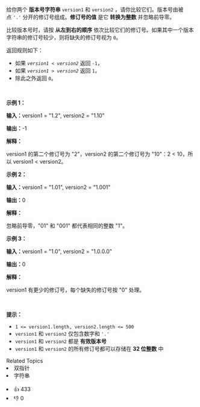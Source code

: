 <p>给你两个 <strong>版本号字符串</strong>&nbsp;<code>version1</code> 和 <code>version2</code> ，请你比较它们。版本号由被点&nbsp;<code>'.'</code> 分开的修订号组成。<strong>修订号的值</strong> 是它 <strong>转换为整数</strong> 并忽略前导零。</p>

<p>比较版本号时，请按 <strong>从左到右的顺序</strong> 依次比较它们的修订号。如果其中一个版本字符串的修订号较少，则将缺失的修订号视为 <code>0</code>。</p>

<p>返回规则如下：</p>

<ul> 
 <li>如果&nbsp;<code><em>version1&nbsp;</em>&lt;&nbsp;<em>version2</em></code> 返回 <code>-1</code>，</li> 
 <li>如果&nbsp;<code><em>version1&nbsp;</em>&gt;&nbsp;<em>version2</em></code>&nbsp;返回&nbsp;<code>1</code>，</li> 
 <li>除此之外返回 <code>0</code>。</li> 
</ul>

<p>&nbsp;</p>

<p><strong class="example">示例 1：</strong></p>

<div class="example-block"> 
 <p><strong>输入：</strong><span class="example-io">version1 = "1.2", version2 = "1.10"</span></p> 
</div>

<p><strong>输出：</strong><span class="example-io">-1</span></p>

<p><strong>解释：</strong></p>

<p>version1 的第二个修订号为&nbsp;"2"，version2 的第二个修订号为 "10"：2 &lt; 10，所以 version1 &lt; version2。</p>

<p><strong class="example">示例 2：</strong></p>

<div class="example-block"> 
 <p><strong>输入：</strong><span class="example-io">version1 = "1.01", version2 = "1.001"</span></p> 
</div>

<p><strong>输出：</strong><span class="example-io">0</span></p>

<p><strong>解释：</strong></p>

<p>忽略前导零，"01" 和 "001" 都代表相同的整数 "1"。</p>

<p><strong class="example">示例 3：</strong></p>

<div class="example-block"> 
 <p><strong>输入：</strong><span class="example-io">version1 = "1.0", version2 = "1.0.0.0"</span></p> 
</div>

<p><strong>输出：</strong><span class="example-io">0</span></p>

<p><strong>解释：</strong></p>

<p>version1 有更少的修订号，每个缺失的修订号按 "0" 处理。</p>

<p>&nbsp;</p>

<p><strong>提示：</strong></p>

<ul> 
 <li><code>1 &lt;= version1.length, version2.length &lt;= 500</code></li> 
 <li><code>version1</code> 和 <code>version2</code> 仅包含数字和 <code>'.'</code></li> 
 <li><code>version1</code> 和 <code>version2</code> 都是 <strong>有效版本号</strong></li> 
 <li><code>version1</code> 和 <code>version2</code> 的所有修订号都可以存储在 <strong>32 位整数</strong> 中</li> 
</ul>

<div><div>Related Topics</div><div><li>双指针</li><li>字符串</li></div></div><br><div><li>👍 433</li><li>👎 0</li></div>